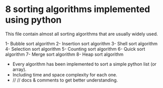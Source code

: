 # 8 sorting algorithms implemented using python

This file contain almost all sorting algorithms that are usually widely used.

1- Bubble sort algorithm
2- Insertion sort algorithm
3- Shell sort algorithm
4- Selection sort algorithm
5- Counting sort algorithm
6- Quick sort algorithm
7- Merge sort algorithm
8- Heap sort algorithm

- Every algorithm has been implemented to sort a simple python list (or array).
- Including time and space complexity for each one.
-  //  //  docs & comments to get better understanding.
